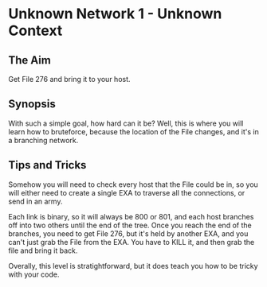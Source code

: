 # Unknown Network 1 - Unknown Context

## The Aim
Get File 276 and bring it to your host.

## Synopsis
With such a simple goal, how hard can it be? Well, this is where you will learn how to bruteforce, because the location of the File changes, and it's in a branching network.

## Tips and Tricks
Somehow you will need to check every host that the File could be in, so you will either need to create a single EXA to traverse all the connections, or send in an army.

Each link is binary, so it will always be 800 or 801, and each host branches off into two others until the end of the tree. Once you reach the end of the branches, you need to get File 276, but it's held by another EXA, and you can't just grab the File from the EXA. You have to KILL it, and then grab the file and bring it back.

Overally, this level is stratightforward, but it does teach you how to be tricky with your code.